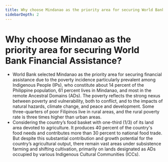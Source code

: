 ```yaml
---
title: Why choose Mindanao as the priority area for securing World Bank Financial Assistance?
sidebarDepth: 2
---
```


# Why choose Mindanao as the priority area for securing World Bank Financial Assistance?


 - World Bank selected Mindanao as the priority area for securing financial assistance due to the poverty incidence particularly prevalent among Indigenous People (IPs), who constitute about 14 percent of the Philippine population, 61 percent lives in Mindanao, and most  in the remote Ancestral Domains (ADs). The poverty reflects the strong nexus between poverty and vulnerability, both to conflict, and to the impacts of natural hazards, climate change, and peace and development. Some three-quarters of poor Filipinos live in rural areas, and the rural poverty rate is three times higher than urban areas.
 - Considering the country’s food basket with one-third (1/3) of its land area devoted to agriculture. It produces 40 percent of the country's food needs and contributes more than 30 percent to national food trade. But despite this substantial contribution and growth potential for the country’s agricultural output, there remain vast areas under subsistence farming and shifting cultivation, primarily on lands designated as ADs occupied by various Indigenous Cultural Communities (ICCs).

